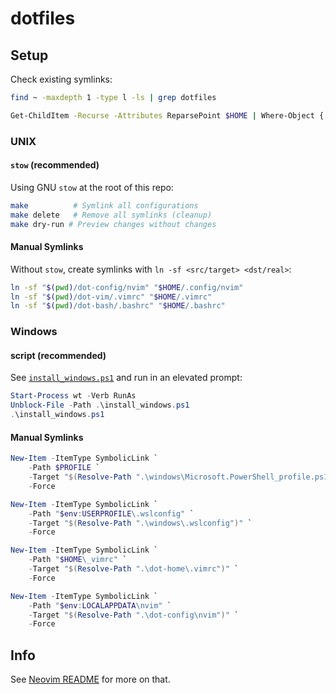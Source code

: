 # dotfiles

## Setup
Check existing symlinks:
```bash
find ~ -maxdepth 1 -type l -ls | grep dotfiles

Get-ChildItem -Recurse -Attributes ReparsePoint $HOME | Where-Object { $_.Target -match "dotfiles" }
```

### UNIX
#### `stow` (recommended)
Using GNU `stow` at the root of this repo:
```bash
make          # Symlink all configurations
make delete   # Remove all symlinks (cleanup)
make dry-run # Preview changes without changes
```

#### Manual Symlinks
Without `stow`, create symlinks with `ln -sf <src/target> <dst/real>`:
```bash
ln -sf "$(pwd)/dot-config/nvim" "$HOME/.config/nvim"
ln -sf "$(pwd)/dot-vim/.vimrc" "$HOME/.vimrc"
ln -sf "$(pwd)/dot-bash/.bashrc" "$HOME/.bashrc"
```

### Windows

#### script (recommended)

See [`install_windows.ps1`](./windows/install_windows.ps1) and run in an elevated prompt:
```powershell
Start-Process wt -Verb RunAs
Unblock-File -Path .\install_windows.ps1
.\install_windows.ps1
```

#### Manual Symlinks
```powershell
New-Item -ItemType SymbolicLink `
    -Path $PROFILE `
    -Target "$(Resolve-Path ".\windows\Microsoft.PowerShell_profile.ps1")" `
    -Force

New-Item -ItemType SymbolicLink `
    -Path "$env:USERPROFILE\.wslconfig" `
    -Target "$(Resolve-Path ".\windows\.wslconfig")" `
    -Force

New-Item -ItemType SymbolicLink `
    -Path "$HOME\_vimrc" `
    -Target "$(Resolve-Path ".\dot-home\.vimrc")" `
    -Force

New-Item -ItemType SymbolicLink `
    -Path "$env:LOCALAPPDATA\nvim" `
    -Target "$(Resolve-Path ".\dot-config\nvim")" `
    -Force
```

## Info
See [Neovim README](./dot-config/nvim/README.md) for more on that.
